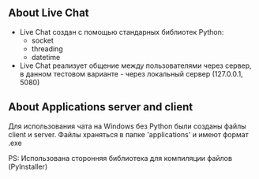 ## About Live Chat

- Live Chat создан с помощью стандарных библиотек Python:
    - socket
    - threading
    - datetime 
- Live Chat реализует общение между пользователями через сервер, в данном тестовом варианте - через локальный сервер (127.0.0.1, 5080)


## About Applications server and client

Для использования чата на Windows без Python были созданы файлы client и server.
Файлы храняться в папке 'applications' и имеют формат .exe

PS:
    Использована сторонняя библиотека для компиляции файлов (PyInstaller)

